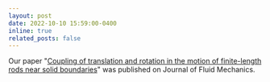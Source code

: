 ```yaml
---
layout: post
date: 2022-10-10 15:59:00-0400
inline: true
related_posts: false
---
```


Our paper "[Coupling of translation and rotation in the motion of finite-length rods near solid boundaries](https://www.cambridge.org/core/journals/journal-of-fluid-mechanics/article/coupling-of-translation-and-rotation-in-the-motion-of-finitelength-rods-near-solid-boundaries/DB4118B973ADE6C6B0D9F50FDE9EF515)" was published on Journal of Fluid Mechanics.

